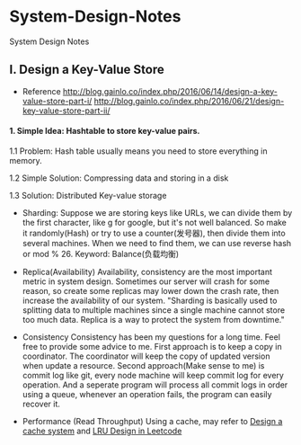 # System-Design-Notes
System Design Notes

## I. Design a Key-Value Store 
* Reference
http://blog.gainlo.co/index.php/2016/06/14/design-a-key-value-store-part-i/
http://blog.gainlo.co/index.php/2016/06/21/design-key-value-store-part-ii/

#### 1. Simple Idea: Hashtable to store key-value pairs.

1.1 Problem: Hash table usually means you need to store everything in memory.

1.2 Simple Solution: Compressing data and storing in a disk

1.3 Solution: Distributed Key-value storage

* Sharding: 
Suppose we are storing keys like URLs, we can divide them by the first character, like g for google, but it's not well balanced. So make it randomly(Hash) or try to use a counter(发号器), then divide them into several machines. When we need to find them, we can use reverse hash or mod % 26.
Keyword: Balance(负载均衡)

* Replica(Availability)
Availability, consistency are the most important metric in system design.
Sometimes our server will crash for some reason, so create some replicas may lower down the crash rate, then increase the availability of our system. "Sharding is basically used to splitting data to multiple machines since a single machine cannot store too much data. Replica is a way to protect the system from downtime."

* Consistency
Consistency has been my questions for a long time. Feel free to provide some advice to me.
First approach is to keep a copy in coordinator. The coordinator will keep the copy of updated version when update a resource.
Second approach(Make sense to me) is commit log like git, every node machine will keep commit log for every operation. And a seperate program will process all commit logs in order using a queue, whenever an operation fails, the program can easily recover it.

* Performance (Read Throughput)
Using a cache, may refer to  [Design a cache system](http://blog.gainlo.co/index.php/2016/05/17/design-a-cache-system/)
and [LRU Design in Leetcode](https://leetcode.com/problems/lru-cache/#/description)
